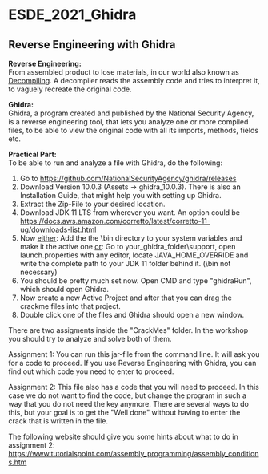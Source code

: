 # ESDE_2021_Ghidra

## Reverse Engineering with Ghidra

**Reverse Engineering:**  
From assembled product to lose materials, in our world also known as <u>Decompiling</u>. A decompiler reads the assembly code and tries to interpret it, to vaguely recreate the original code. 

**Ghidra:**  
Ghidra, a program created and published by the National Security Agency, is a reverse engineering tool, that lets you analyze one or more compiled files, to be able to view the original code with all its imports, methods, fields etc.

**Practical Part:**  
To be able to run and analyze a file with Ghidra, do the following:  
1. Go to https://github.com/NationalSecurityAgency/ghidra/releases
2. Download Version 10.0.3 (Assets -> ghidra_10.0.3). There is also an Installation Guide, that might help you with setting up Ghidra.
3. Extract the Zip-File to your desired location.
4. Download JDK 11 LTS from wherever you want. An option could be https://docs.aws.amazon.com/corretto/latest/corretto-11-ug/downloads-list.html
5. Now <u>either</u>: Add the the \bin directory to your system variables and make it the active one <u>or</u>: Go to your_ghidra_folder\support, open launch.properties with any editor, locate JAVA_HOME_OVERRIDE and write the complete path to your JDK 11 folder behind it. (\bin not necessary)
6. You should be pretty much set now. Open CMD and type "ghidraRun", which should open Ghidra.
7. Now create a new Active Project and after that you can drag the crackme files into that project.
8. Double click one of the files and Ghidra should open a new window.

There are two assigments inside the "CrackMes" folder. In the workshop you should try to analyze and solve both of them. 

Assignment 1:
You can run this jar-file from the command line. It will ask you for a code to proceed. If you use Reverse Engineering with Ghidra, you can find out which code you need to enter to proceed.

Assignment 2:
This file also has a code that you will need to proceed. In this case we do not want to find the code, but change the program in such a way that you do not need the key anymore. There are several ways to do this, but your goal is to get the "Well done" without having to enter the crack that is written in the file.

The following website should give you some hints about what to do in assignment 2:
https://www.tutorialspoint.com/assembly_programming/assembly_conditions.htm
